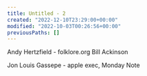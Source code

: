```yaml
---
title: Untitled - 2
created: "2022-12-10T23:29:00+00:00"
modified: "2022-10-03T00:26:56+00:00"
previousPaths: []
---
```

Andy Hertzfield - folklore.org
Bill Ackinson

Jon Louis Gassepe - apple exec, Monday Note

